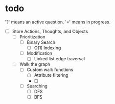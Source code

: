 # todo

'?' means an active question.
'=' means in progress.

* [ ] Store Actions, Thoughts, and Objects
    * [ ] Prioritization
        * [ ] Binary Search
            * [ ] O(1) Indexing
        * [ ] Modification
            * [ ] Linked list edge traversal
    * [ ] Walk the graph
        * [ ] Custom walk functions
            * [ ] Attribute filtering
            * [ ]
        * [ ] Searching
            * [ ] DFS
            * [ ] BFS
